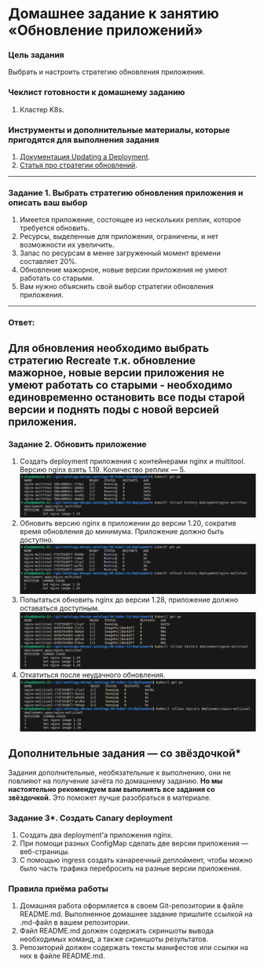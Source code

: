 # Домашнее задание к занятию «Обновление приложений»

### Цель задания

Выбрать и настроить стратегию обновления приложения.

### Чеклист готовности к домашнему заданию

1. Кластер K8s.

### Инструменты и дополнительные материалы, которые пригодятся для выполнения задания

1. [Документация Updating a Deployment](https://kubernetes.io/docs/concepts/workloads/controllers/deployment/#updating-a-deployment).
2. [Статья про стратегии обновлений](https://habr.com/ru/companies/flant/articles/471620/).

-----

### Задание 1. Выбрать стратегию обновления приложения и описать ваш выбор

1. Имеется приложение, состоящее из нескольких реплик, которое требуется обновить.
2. Ресурсы, выделенные для приложения, ограничены, и нет возможности их увеличить.
3. Запас по ресурсам в менее загруженный момент времени составляет 20%.
4. Обновление мажорное, новые версии приложения не умеют работать со старыми.
5. Вам нужно объяснить свой выбор стратегии обновления приложения.

----
### Ответ:  
Для обновления необходимо выбрать стратегию Recreate т.к. обновление мажорное, новые версии приложения не умеют работать со старыми - необходимо единовременно остановить все поды старой версии и поднять поды с новой версией приложения.
----

### Задание 2. Обновить приложение

1. Создать deployment приложения с контейнерами nginx и multitool. Версию nginx взять 1.19. Количество реплик — 5.
![ScreenShot](https://github.com/estomper/devops-netology/blob/main/08-kuber/14/img/1.png)  
2. Обновить версию nginx в приложении до версии 1.20, сократив время обновления до минимума. Приложение должно быть доступно.
![ScreenShot](https://github.com/estomper/devops-netology/blob/main/08-kuber/14/img/2.png)  
3. Попытаться обновить nginx до версии 1.28, приложение должно оставаться доступным.
![ScreenShot](https://github.com/estomper/devops-netology/blob/main/08-kuber/14/img/3.png)  
4. Откатиться после неудачного обновления.
![ScreenShot](https://github.com/estomper/devops-netology/blob/main/08-kuber/14/img/4.png)  

## Дополнительные задания — со звёздочкой*

Задания дополнительные, необязательные к выполнению, они не повлияют на получение зачёта по домашнему заданию. **Но мы настоятельно рекомендуем вам выполнять все задания со звёздочкой.** Это поможет лучше разобраться в материале.   

### Задание 3*. Создать Canary deployment

1. Создать два deployment'а приложения nginx.
2. При помощи разных ConfigMap сделать две версии приложения — веб-страницы.
3. С помощью ingress создать канареечный деплоймент, чтобы можно было часть трафика перебросить на разные версии приложения.

### Правила приёма работы

1. Домашняя работа оформляется в своем Git-репозитории в файле README.md. Выполненное домашнее задание пришлите ссылкой на .md-файл в вашем репозитории.
2. Файл README.md должен содержать скриншоты вывода необходимых команд, а также скриншоты результатов.
3. Репозиторий должен содержать тексты манифестов или ссылки на них в файле README.md.